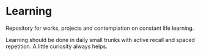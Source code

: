 # Learning
Repository for works, projects and contemplation on constant life learning.

Learning should be done in daily small trunks with active recall and spaced repetition. A little curiosity always helps.

